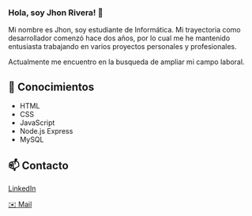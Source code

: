 ### Hola, soy Jhon Rivera! 👋

Mi nombre es Jhon, soy estudiante de Informática. Mi trayectoria como desarrollador comenzó hace dos años, por lo cual me he mantenido entusiasta trabajando en varios proyectos personales y profesionales.

Actualmente me encuentro en la busqueda de ampliar mi campo laboral.

## 📖 Conocimientos
* HTML
* CSS
* JavaScript
* Node.js Express
* MySQL

## 📫 Contacto
[LinkedIn](www.linkedin.com/in/jhon-rivera)

[ ✉️ Mail](jhonariverab@gmail.com)

<!--
**jhonr1vera/jhonr1vera** is a ✨ _special_ ✨ repository because its `README.md` (this file) appears on your GitHub profile.

Here are some ideas to get you started:

- 🔭 I’m currently working on ...
- 🌱 I’m currently learning ...
- 👯 I’m looking to collaborate on ...
- 🤔 I’m looking for help with ...
- 💬 Ask me about ...
- 📫 How to reach me: ...
- 😄 Pronouns: ...
- ⚡ Fun fact: ...
-->


